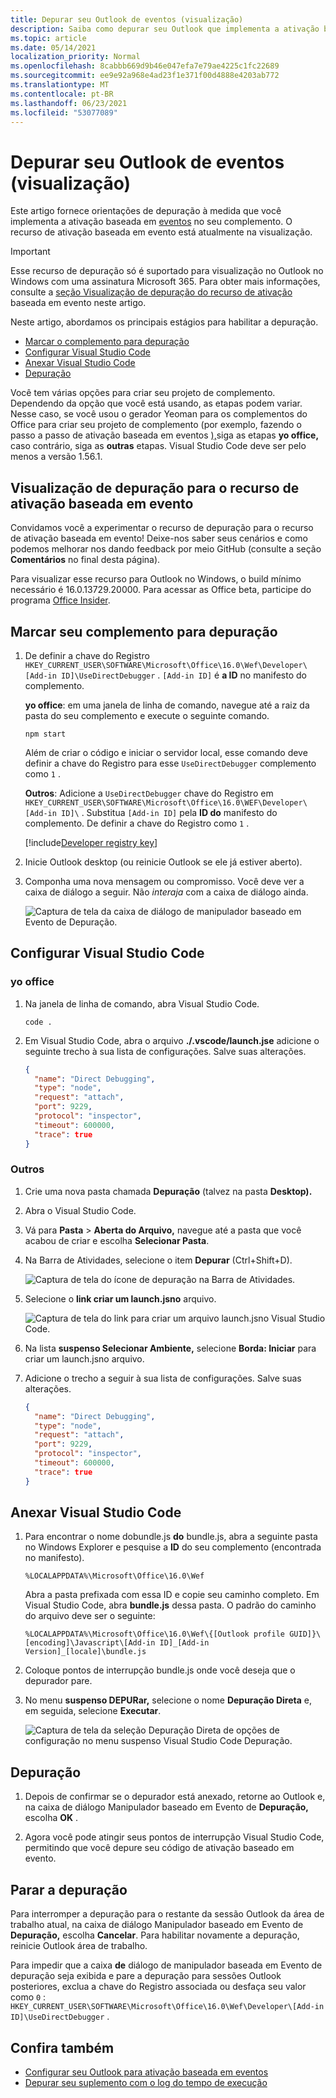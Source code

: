 ```yaml
---
title: Depurar seu Outlook de eventos (visualização)
description: Saiba como depurar seu Outlook que implementa a ativação baseada em eventos.
ms.topic: article
ms.date: 05/14/2021
localization_priority: Normal
ms.openlocfilehash: 8cabbb669d9b46e047efa7e79ae4225c1fc22689
ms.sourcegitcommit: ee9e92a968e4ad23f1e371f00d4888e4203ab772
ms.translationtype: MT
ms.contentlocale: pt-BR
ms.lasthandoff: 06/23/2021
ms.locfileid: "53077089"
---
```

# <a name="debug-your-event-based-outlook-add-in-preview"></a>Depurar seu Outlook de eventos (visualização)

Este artigo fornece orientações de depuração à medida que você implementa a ativação baseada em [eventos](autolaunch.md) no seu complemento. O recurso de ativação baseada em evento está atualmente na visualização.

> [!IMPORTANT]
> Esse recurso de depuração só é suportado para visualização no Outlook no Windows com uma assinatura Microsoft 365. Para obter mais informações, consulte a [seção Visualização de depuração do recurso de ativação](#preview-debugging-for-the-event-based-activation-feature) baseada em evento neste artigo.

Neste artigo, abordamos os principais estágios para habilitar a depuração.

- [Marcar o complemento para depuração](#mark-your-add-in-for-debugging)
- [Configurar Visual Studio Code](#configure-visual-studio-code)
- [Anexar Visual Studio Code](#attach-visual-studio-code)
- [Depuração](#debug)

Você tem várias opções para criar seu projeto de complemento. Dependendo da opção que você está usando, as etapas podem variar. Nesse caso, se você usou o gerador Yeoman para os complementos do Office para criar seu projeto de complemento (por exemplo, fazendo o passo a passo de ativação baseada em eventos [),](autolaunch.md)siga as etapas **yo office,** caso contrário, siga as **outras** etapas. Visual Studio Code deve ser pelo menos a versão 1.56.1.

## <a name="preview-debugging-for-the-event-based-activation-feature"></a>Visualização de depuração para o recurso de ativação baseada em evento

Convidamos você a experimentar o recurso de depuração para o recurso de ativação baseada em evento! Deixe-nos saber seus cenários e como podemos melhorar nos dando feedback por meio GitHub (consulte a seção **Comentários** no final desta página).

Para visualizar esse recurso para Outlook no Windows, o build mínimo necessário é 16.0.13729.20000. Para acessar as Office beta, participe do programa [Office Insider](https://insider.office.com).

## <a name="mark-your-add-in-for-debugging"></a>Marcar seu complemento para depuração

1. De definir a chave do Registro `HKEY_CURRENT_USER\SOFTWARE\Microsoft\Office\16.0\Wef\Developer\[Add-in ID]\UseDirectDebugger` . `[Add-in ID]` é **a ID** no manifesto do complemento.

    **yo office**: em uma janela de linha de comando, navegue até a raiz da pasta do seu complemento e execute o seguinte comando.

    ```command&nbsp;line
    npm start
    ```

    Além de criar o código e iniciar o servidor local, esse comando deve definir a chave do Registro para esse `UseDirectDebugger` complemento como `1` .

    **Outros**: Adicione a `UseDirectDebugger` chave do Registro em `HKEY_CURRENT_USER\SOFTWARE\Microsoft\Office\16.0\WEF\Developer\[Add-in ID]\` . Substitua `[Add-in ID]` pela **ID do** manifesto do complemento. De definir a chave do Registro como `1` .

    [!include[Developer registry key](../includes/developer-registry-key.md)]

1. Inicie Outlook desktop (ou reinicie Outlook se ele já estiver aberto).
1. Componha uma nova mensagem ou compromisso. Você deve ver a caixa de diálogo a seguir. Não *interaja* com a caixa de diálogo ainda.

    ![Captura de tela da caixa de diálogo de manipulador baseado em Evento de Depuração.](../images/outlook-win-autolaunch-debug-dialog.png)

## <a name="configure-visual-studio-code"></a>Configurar Visual Studio Code

### <a name="yo-office"></a>yo office

1. Na janela de linha de comando, abra Visual Studio Code.

    ```command&nbsp;line
    code .
    ```

1. Em Visual Studio Code, abra o arquivo **./.vscode/launch.jse** adicione o seguinte trecho à sua lista de configurações. Salve suas alterações.

    ```json
    {
      "name": "Direct Debugging",
      "type": "node",
      "request": "attach",
      "port": 9229,
      "protocol": "inspector",
      "timeout": 600000,
      "trace": true
    }
    ```

### <a name="other"></a>Outros

1. Crie uma nova pasta chamada **Depuração** (talvez na pasta **Desktop).**
1. Abra o Visual Studio Code.
1. Vá para **Pasta**  >  **Aberta do Arquivo,** navegue até a pasta que você acabou de criar e escolha **Selecionar Pasta**.
1. Na Barra de Atividades, selecione o item **Depurar** (Ctrl+Shift+D).

    ![Captura de tela do ícone de depuração na Barra de Atividades.](../images/vs-code-debug.png)

1. Selecione o **link criar um launch.jsno** arquivo.

    ![Captura de tela do link para criar um arquivo launch.jsno Visual Studio Code.](../images/vs-code-create-launch.json.png)

1. Na lista **suspenso Selecionar Ambiente,** selecione **Borda: Iniciar** para criar um launch.jsno arquivo.
1. Adicione o trecho a seguir à sua lista de configurações. Salve suas alterações.

    ```json
    {
      "name": "Direct Debugging",
      "type": "node",
      "request": "attach",
      "port": 9229,
      "protocol": "inspector",
      "timeout": 600000,
      "trace": true
    }
    ```

## <a name="attach-visual-studio-code"></a>Anexar Visual Studio Code

1. Para encontrar o nome dobundle.js **do** bundle.js, abra a seguinte pasta no Windows Explorer e pesquise a **ID** do seu complemento (encontrada no manifesto).

    ```text
    %LOCALAPPDATA%\Microsoft\Office\16.0\Wef
    ```

    Abra a pasta prefixada com essa ID e copie seu caminho completo. Em Visual Studio Code, abra **bundle.js** dessa pasta. O padrão do caminho do arquivo deve ser o seguinte:

    `%LOCALAPPDATA%\Microsoft\Office\16.0\Wef\{[Outlook profile GUID]}\[encoding]\Javascript\[Add-in ID]_[Add-in Version]_[locale]\bundle.js`

1. Coloque pontos de interrupção bundle.js onde você deseja que o depurador pare.
1. No menu **suspenso DEPURar,** selecione o nome **Depuração Direta** e, em seguida, selecione **Executar**.

    ![Captura de tela da seleção Depuração Direta de opções de configuração no menu suspenso Visual Studio Code Depuração.](../images/outlook-win-autolaunch-debug-vsc.png)

## <a name="debug"></a>Depuração

1. Depois de confirmar se o depurador está anexado, retorne ao Outlook e, na caixa de diálogo Manipulador baseado em Evento de **Depuração,** escolha **OK** .

1. Agora você pode atingir seus pontos de interrupção Visual Studio Code, permitindo que você depure seu código de ativação baseado em evento.

## <a name="stop-debugging"></a>Parar a depuração

Para interromper a depuração para o restante da sessão Outlook da área de trabalho atual, na caixa de diálogo Manipulador baseado em Evento de **Depuração,** escolha **Cancelar**. Para habilitar novamente a depuração, reinicie Outlook área de trabalho.

Para impedir que a caixa **de** diálogo de manipulador baseada em Evento de depuração seja exibida e pare a depuração para sessões Outlook posteriores, exclua a chave do Registro associada ou desfaça seu valor como `0` : `HKEY_CURRENT_USER\SOFTWARE\Microsoft\Office\16.0\Wef\Developer\[Add-in ID]\UseDirectDebugger` .

## <a name="see-also"></a>Confira também

- [Configurar seu Outlook para ativação baseada em eventos](autolaunch.md)
- [Depurar seu suplemento com o log do tempo de execução](../testing/runtime-logging.md#runtime-logging-on-windows)
